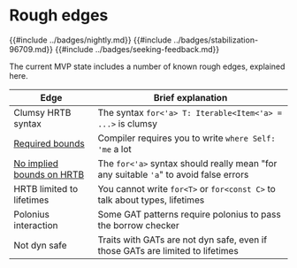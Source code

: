 # Rough edges

{{#include ../badges/nightly.md}} {{#include ../badges/stabilization-96709.md}} {{#include ../badges/seeking-feedback.md}}

The current MVP state includes a number of known rough edges, explained here.

| Edge | Brief explanation |
| --- | --- |
| Clumsy HRTB syntax | The syntax `for<'a> T: Iterable<Item<'a> = ...>` is clumsy |
| [Required bounds] | Compiler requires you to write `where Self: 'me` a lot |
| [No implied bounds on HRTB] | The `for<'a>` syntax should really mean "for any suitable `'a`" to avoid false errors |
| HRTB limited to lifetimes | You cannot write `for<T>` or `for<const C>` to talk about types, lifetimes | 
| Polonius interaction | Some GAT patterns require polonius to pass the borrow checker |
| Not dyn safe | Traits with GATs are not dyn safe, even if those GATs are limited to lifetimes |

[Required bounds]: ./required_bounds.md
[No implied bounds on HRTB]: ./no_implied_bounds.md